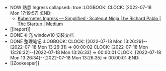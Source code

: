 - NOW 熟悉  Ingress
  collapsed:: true
  :LOGBOOK:
  CLOCK: [2022-07-18 Mon 17:19:57]
  :END:
	- [Kubernetes Ingress — Simplified · Scaleout Ninja | by Richard Pablo | The Startup | Medium](https://medium.com/swlh/kubernetes-ingress-simplified-e0b9dc32f9fd#:~:text=This%20definition%20in%20Kubernetess-land%20is%20called%20ingress,definition%2C%20here%E2%80%99s%20an%20example%20of%20it%3A%20apiVersion%3A%20extensions%2Fv1beta1)
- [[ireport]]
- DONE 补充 window10 安装文档
- DONE 整理笔记
  :LOGBOOK:
  CLOCK: [2022-07-18 Mon 13:26:29]--[2022-07-18 Mon 13:26:31] =>  00:00:02
  CLOCK: [2022-07-18 Mon 13:26:32]--[2022-07-18 Mon 13:26:33] =>  00:00:01
  CLOCK: [2022-07-18 Mon 13:26:34]--[2022-07-18 Mon 13:26:35] =>  00:00:01
  :END:
- [[Zookeeper]]